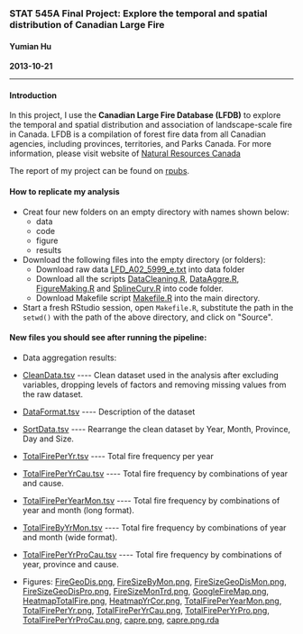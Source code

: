 ### STAT 545A Final Project: Explore the temporal and spatial distribution of Canadian Large Fire
#### Yumian Hu
__2013-10-21__

-------------------------------------------------------------------------------------------------------------
#### Introduction
In this project, I use the **Canadian Large Fire Database (LFDB)** to explore the temporal and spatial distribution 
and association of landscape-scale fire in Canada. LFDB is a compilation of forest fire data from all Canadian agencies, 
including provinces, territories, and Parks Canada. For more information, please visit website of 
[Natural Resources Canada](http://cwfis.cfs.nrcan.gc.ca/en_CA/lfdb)

The report of my project can be found on [rpubs](http://rpubs.com/smilecat/stat545a-2013-hw06_hu-yum).

#### How to replicate my analysis
* Creat four new folders on an empty directory with names shown below:
  * data
  * code
  * figure
  * results
* Download the following files into the empty directory (or folders):
  * Download raw data [LFD_A02_5999_e.txt](https://github.com/smilecat/stat545a-2013-hw06_hu-yum/blob/master/data/LFD_A02_5999_e.txt) 
into data folder
  * Download all the scripts [DataCleaning.R](https://github.com/smilecat/stat545a-2013-hw06_hu-yum/blob/master/code/DataCleaning.R), 
[DataAggre.R](https://github.com/smilecat/stat545a-2013-hw06_hu-yum/blob/master/code/DataAggre.R), 
[FigureMaking.R](https://github.com/smilecat/stat545a-2013-hw06_hu-yum/blob/master/code/FigureMaking.R) and 
[SplineCurv.R](https://github.com/smilecat/stat545a-2013-hw06_hu-yum/blob/master/code/SplineCurv.R) into code folder.
  * Download Makefile script [Makefile.R](https://github.com/smilecat/stat545a-2013-hw06_hu-yum/blob/master/Makefile.R) into 
the main directory.
* Start a fresh RStudio session, open `Makefile.R`, substitute the path in the `setwd()` with the path of the above directory,
and click on "Source".

#### New files you should see after running the pipeline:
*  Data aggregation results: 
  * [CleanData.tsv](https://github.com/smilecat/stat545a-2013-hw06_hu-yum/blob/master/data/CleanData.tsv)
 ---- Clean dataset used in the analysis after excluding variables, dropping levels of factors and removing missing values from the raw dataset.
  * [DataFormat.tsv](https://github.com/smilecat/stat545a-2013-hw06_hu-yum/blob/master/result/DataFormat.tsv)
 ---- Description of the dataset 
  * [SortData.tsv](https://github.com/smilecat/stat545a-2013-hw06_hu-yum/blob/master/data/SortData.tsv)
 ---- Rearrange the clean dataset by Year, Month, Province, Day and Size.
  * [TotalFirePerYr.tsv](https://github.com/smilecat/stat545a-2013-hw06_hu-yum/blob/master/data/TotalFirePerYr.tsv)
 ---- Total fire frequency per year
  * [TotalFirePerYrCau.tsv](https://github.com/smilecat/stat545a-2013-hw06_hu-yum/blob/master/data/TotalFirePerYrCau.tsv)
 ---- Total fire frequency by combinations of year and cause.
  * [TotalFirePerYearMon.tsv](https://github.com/smilecat/stat545a-2013-hw06_hu-yum/blob/master/data/TotalFirePerYearMon.tsv)
 ---- Total fire frequency by combinations of year and month (long format).
  * [TotalFireByYrMon.tsv](https://github.com/smilecat/stat545a-2013-hw06_hu-yum/blob/master/data/TotalFireByYrMon.tsv)
 ---- Total fire frequency by combinations of year and month (wide format).
  * [TotalFirePerYrProCau.tsv](https://github.com/smilecat/stat545a-2013-hw06_hu-yum/blob/master/data/TotalFirePerYrProCau.tsv.tsv)
 ---- Total fire frequency by combinations of year, province and cause.

*  Figures:
[FireGeoDis.png](https://github.com/smilecat/stat545a-2013-hw06_hu-yum/blob/master/figure/FireGeoDis.png), 
  [FireSizeByMon.png](https://github.com/smilecat/stat545a-2013-hw06_hu-yum/blob/master/figure/FireSizeByMon.png), 
  [FireSizeGeoDisMon.png](https://github.com/smilecat/stat545a-2013-hw06_hu-yum/blob/master/figure/FireSizeGeoDisMon.png), 
  [FireSizeGeoDisPro.png](https://github.com/smilecat/stat545a-2013-hw06_hu-yum/blob/master/figure/FireSizeGeoDisPro.png), 
  [FireSizeMonTrd.png](https://github.com/smilecat/stat545a-2013-hw06_hu-yum/blob/master/figure/FireSizeMonTrd.png), 
  [GoogleFireMap.png](https://github.com/smilecat/stat545a-2013-hw06_hu-yum/blob/master/figure/GoogleFireMap.png), 
  [HeatmapTotalFire.png](https://github.com/smilecat/stat545a-2013-hw06_hu-yum/blob/master/figure/HeatmapTotalFire.png), 
  [HeatmapYrCor.png](https://github.com/smilecat/stat545a-2013-hw06_hu-yum/blob/master/figure/HeatmapYrCor.png), 
  [TotalFirePerYearMon.png](https://github.com/smilecat/stat545a-2013-hw06_hu-yum/blob/master/figure/TotalFirePerYearMon.png), 
  [TotalFirePerYr.png](https://github.com/smilecat/stat545a-2013-hw06_hu-yum/blob/master/figure/TotalFirePerYr.png), 
  [TotalFirePerYrCau.png](https://github.com/smilecat/stat545a-2013-hw06_hu-yum/blob/master/figure/TotalFirePerYrCau.png), 
  [TotalFirePerYrPro.png](https://github.com/smilecat/stat545a-2013-hw06_hu-yum/blob/master/figure/TotalFirePerYrPro.png), 
  [TotalFirePerYrProCau.png](https://github.com/smilecat/stat545a-2013-hw06_hu-yum/blob/master/figure/TotalFirePerYrProCau.png), 
  [capre.png](https://github.com/smilecat/stat545a-2013-hw06_hu-yum/blob/master/figure/capre.png), 
  [capre.png.rda](https://github.com/smilecat/stat545a-2013-hw06_hu-yum/blob/master/figure/capre.png.rda)
